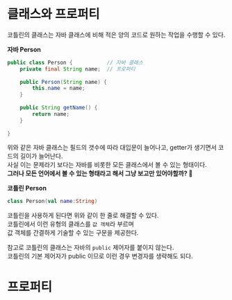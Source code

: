 클래스와 프로퍼티
==================
코틀린의 클래스는 자바 클래스에 비해 적은 양의 코드로 원하는 작업을 수행할 수 있다.     
   
**자바 Person**
```java
public class Person {           // 자바 클래스 
    private final String name;  // 프로퍼티 
    
    public Person(String name) {
        this.name = name;
    }
    
    public String getName() {
        return name;
    }
    
}
```
위와 같은 자바 클래스는 필드의 갯수에 따라 대입문이 늘어나고, getter가 생기면서 코드의 길이가 늘어난다.       
사실 이는 문제라기 보다는 자바를 비롯한 모든 클래스에서 볼 수 있는 형태이다.          
**그러나 모든 언어에서 볼 수 있는 형태라고 해서 그냥 보고만 있어야할까? 🤔**     
    
**코틀린 Person**
```kt  
class Person(val name:String)   
```  
코틀린을 사용하게 된다면 위와 같이 한 줄로 해결할 수 있다.    
코틀린에서 이런 유형의 클래스를 `값 객체`라 부르며      
값 객체를 간결하게 기술할 수 있는 구문을 제공한다.       

참고로 코틀린의 클래스는 자바의 `public` 제어자를 붙이지 않는다.     
코틀린의 기본 제어자가 public 이므로 이런 경우 변경자를 생략해도 되다.      

# 프로퍼티 






